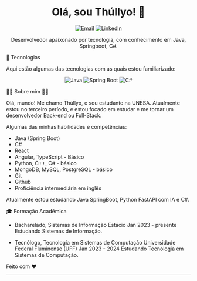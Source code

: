 <h1 align="center">Olá, sou Thúllyo! 👋</h1>
<p align="center">
  <a href="mailto:thullyocontact@gmail.com"><img alt="Email" src="https://img.shields.io/badge/Email-%23EA4335.svg?style=for-the-badge&logo=gmail&logoColor=white"/></a>
  <a href="https://www.linkedin.com/in/thúllyo-barcellos-953532269/"><img alt="LinkedIn" src="https://img.shields.io/badge/LinkedIn-%230077B5.svg?style=for-the-badge&logo=linkedin&logoColor=white"/></a>
</p>
<p align="center">Desenvolvedor apaixonado por tecnologia, com conhecimento em Java, Springboot, C#.</p>

🚀 Tecnologias

Aqui estão algumas das tecnologias com as quais estou familiarizado:


<p align="center">
  <img alt="Java" src="https://img.shields.io/badge/-Java-%23FF5733.svg?style=for-the-badge&logo=java&logoColor=white"/>
  <img alt="Spring Boot" src="https://img.shields.io/badge/-Spring%20Boot-%236DB33F.svg?style=for-the-badge&logo=spring&logoColor=white"/>
  <img alt="C#" src="https://img.shields.io/badge/C%23-%237D3B8C.svg?style=for-the-badge&logo=c-sharp&logoColor=white"/>
</p>


👨‍💻 Sobre mim 👨‍💻

Olá, mundo! Me chamo Thúllyo, e sou estudante na UNESA. Atualmente estou no terceiro período, e estou focado em estudar e me tornar um desenvolvedor Back-end ou Full-Stack.

Algumas das minhas habilidades e competências:

- Java (Spring Boot)
- C#
- React
- Angular, TypeScript - Básico
- Python, C++, C# - básico
- MongoDB, MySQL, PostgreSQL - básico
- Git
- Github
- Proficiência intermediária em inglês

Atualmente estou estudando Java SpringBoot, Python FastAPI com IA e C#.

🎓 Formação Acadêmica

- Bacharelado, Sistemas de Informação
  Estácio
  Jan 2023 - presente
  Estudando Sistemas de Informação.

- Tecnólogo, Tecnologia em Sistemas de Computação
  Universidade Federal Fluminense (UFF)
  Jan 2023 - 2024
  Estudando Tecnologia em Sistemas de Computação.

Feito com ❤️ 

---
